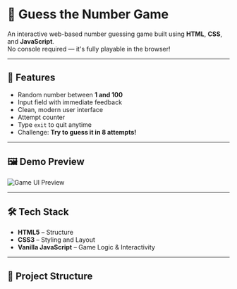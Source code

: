 # 🎯 Guess the Number Game

An interactive web-based number guessing game built using **HTML**, **CSS**, and **JavaScript**.  
No console required — it's fully playable in the browser!

---

## 🚀 Features

- Random number between **1 and 100**
- Input field with immediate feedback
- Clean, modern user interface
- Attempt counter
- Type `exit` to quit anytime
- Challenge: **Try to guess it in 8 attempts!**

---

## 🖼️ Demo Preview

![Game UI Preview](./screenshot.png) <!-- Optional: add screenshot of the game UI -->

---

## 🛠️ Tech Stack

- **HTML5** – Structure
- **CSS3** – Styling and Layout
- **Vanilla JavaScript** – Game Logic & Interactivity

---

## 📂 Project Structure

